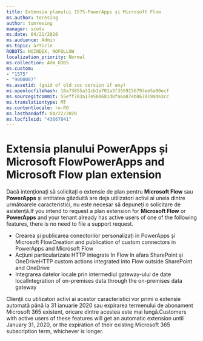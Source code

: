 ```yaml
---
title: Extensia planului 1575-PowerApps și Microsoft Flow
ms.author: toresing
author: tomresing
manager: scotv
ms.date: 04/21/2020
ms.audience: Admin
ms.topic: article
ROBOTS: NOINDEX, NOFOLLOW
localization_priority: Normal
ms.collection: Adm_O365
ms.custom:
- "1575"
- "9000087"
ms.assetid: (guid of old soc version if any)
ms.openlocfilehash: 18a73855a31cb1a701a3f3559156793ee5a80ecf
ms.sourcegitcommit: 55eff703a17e500681d8fa6a87eb067019ade3cc
ms.translationtype: MT
ms.contentlocale: ro-RO
ms.lasthandoff: 04/22/2020
ms.locfileid: "43667041"
---
```

# <a name="powerapps-and-microsoft-flow-plan-extension"></a><span data-ttu-id="3ada6-102">Extensia planului PowerApps și Microsoft Flow</span><span class="sxs-lookup"><span data-stu-id="3ada6-102">PowerApps and Microsoft Flow plan extension</span></span>

<span data-ttu-id="3ada6-103">Dacă intenționați să solicitați o extensie de plan pentru **Microsoft Flow** sau **PowerApps** și entitatea găzduită are deja utilizatori activi ai uneia dintre următoarele caracteristici, nu este necesar să depuneți o solicitare de asistență.</span><span class="sxs-lookup"><span data-stu-id="3ada6-103">If you intend to request a plan extension for **Microsoft Flow** or **PowerApps** and your tenant already has active users of one of the following features, there is no need to file a support request.</span></span>

- <span data-ttu-id="3ada6-104">Crearea și publicarea conectorilor personalizați în PowerApps și Microsoft Flow</span><span class="sxs-lookup"><span data-stu-id="3ada6-104">Creation and publication of custom connectors in PowerApps and Microsoft Flow</span></span>
- <span data-ttu-id="3ada6-105">Acțiuni particularizate HTTP integrate în Flow în afara SharePoint și OneDrive</span><span class="sxs-lookup"><span data-stu-id="3ada6-105">HTTP custom actions integrated into Flow outside SharePoint and OneDrive</span></span>
- <span data-ttu-id="3ada6-106">Integrarea datelor locale prin intermediul gateway-ului de date local</span><span class="sxs-lookup"><span data-stu-id="3ada6-106">Integration of on-premises data through the on-premises  data gateway</span></span>

<span data-ttu-id="3ada6-107">Clienții cu utilizatori activi ai acestor caracteristici vor primi o extensie automată până la 31 ianuarie 2020 sau expirarea termenului de abonament Microsoft 365 existent, oricare dintre acestea este mai lungă.</span><span class="sxs-lookup"><span data-stu-id="3ada6-107">Customers with active users of these features will get an automatic extension until January 31, 2020, or the expiration of their existing Microsoft 365 subscription term, whichever is longer.</span></span>